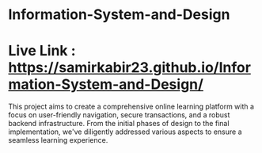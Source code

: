 # Information-System-and-Design
# Live Link : https://samirkabir23.github.io/Information-System-and-Design/
This project aims to create a comprehensive online learning platform with a focus on user-friendly navigation, secure transactions, and a robust backend infrastructure. From the initial phases of design to the final implementation, we've diligently addressed various aspects to ensure a seamless learning experience.
